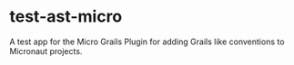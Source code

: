# test-ast-micro
A test app for the Micro Grails Plugin for adding Grails like conventions to Micronaut projects.
